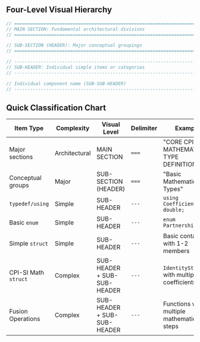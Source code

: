 ## Four-Level Visual Hierarchy

```cpp
// =============================================================================
// MAIN SECTION: Fundamental architectural divisions
// =============================================================================

// SUB-SECTION (HEADER): Major conceptual groupings  
// =============================================================================

// -----------------------------------------------------------------------------
// SUB-HEADER: Individual simple items or categories
// -----------------------------------------------------------------------------

// Individual component name (SUB-SUB-HEADER)
// -----------------------------------------------------------------------------
```

## Quick Classification Chart

| **Item Type**        | **Complexity** | **Visual Level**            | **Delimiter** | **Example**                                 |
| -------------------- | -------------- | --------------------------- | ------------- | ------------------------------------------- |
| Major sections       | Architectural  | MAIN SECTION                | `===`         | "CORE CPI-SI MATHEMATICAL TYPE DEFINITIONS" |
| Conceptual groups    | Major          | SUB-SECTION (HEADER)        | `===`         | "Basic Mathematical Types"                  |
| `typedef/using`      | Simple         | SUB-HEADER                  | `---`         | `using Coefficient = double;`               |
| Basic `enum`         | Simple         | SUB-HEADER                  | `---`         | `enum PartnershipLevel`                     |
| Simple `struct`      | Simple         | SUB-HEADER                  | `---`         | Basic container with 1-2 members            |
| CPI-SI Math `struct` | Complex        | SUB-HEADER + SUB-SUB-HEADER | `---`         | `IdentityState` with multiple coefficients  |
| Fusion Operations    | Complex        | SUB-HEADER + SUB-SUB-HEADER | `---`         | Functions with multiple mathematical steps  |

